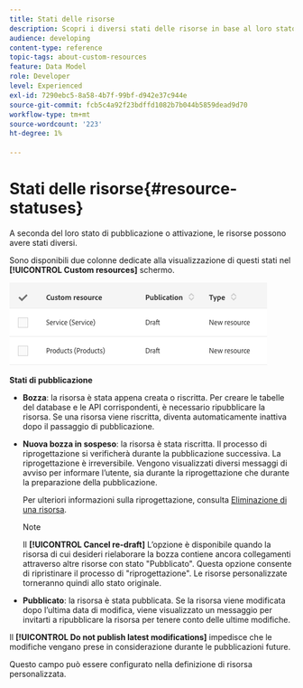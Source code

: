 ```yaml
---
title: Stati delle risorse
description: Scopri i diversi stati delle risorse in base al loro stato di pubblicazione.
audience: developing
content-type: reference
topic-tags: about-custom-resources
feature: Data Model
role: Developer
level: Experienced
exl-id: 7290ebc5-8a58-4b7f-99bf-d942e37c944e
source-git-commit: fcb5c4a92f23bdffd1082b7b044b5859dead9d70
workflow-type: tm+mt
source-wordcount: '223'
ht-degree: 1%

---
```


# Stati delle risorse{#resource-statuses}

A seconda del loro stato di pubblicazione o attivazione, le risorse possono avere stati diversi.

Sono disponibili due colonne dedicate alla visualizzazione di questi stati nel **[!UICONTROL Custom resources]** schermo.

![](assets/schema_colonne_1.png)

**Stati di pubblicazione**

* **Bozza**: la risorsa è stata appena creata o riscritta. Per creare le tabelle del database e le API corrispondenti, è necessario ripubblicare la risorsa. Se una risorsa viene riscritta, diventa automaticamente inattiva dopo il passaggio di pubblicazione.
* **Nuova bozza in sospeso**: la risorsa è stata riscritta. Il processo di riprogettazione si verificherà durante la pubblicazione successiva. La riprogettazione è irreversibile. Vengono visualizzati diversi messaggi di avviso per informare l’utente, sia durante la riprogettazione che durante la preparazione della pubblicazione.

   Per ulteriori informazioni sulla riprogettazione, consulta [Eliminazione di una risorsa](../../developing/using/deleting-a-resource.md).

   >[!NOTE]
   >
   >Il **[!UICONTROL Cancel re-draft]** L’opzione è disponibile quando la risorsa di cui desideri rielaborare la bozza contiene ancora collegamenti attraverso altre risorse con stato &quot;Pubblicato&quot;. Questa opzione consente di ripristinare il processo di &quot;riprogettazione&quot;. Le risorse personalizzate torneranno quindi allo stato originale.

* **Pubblicato**: la risorsa è stata pubblicata. Se la risorsa viene modificata dopo l’ultima data di modifica, viene visualizzato un messaggio per invitarti a ripubblicare la risorsa per tenere conto delle ultime modifiche.

Il **[!UICONTROL Do not publish latest modifications]** impedisce che le modifiche vengano prese in considerazione durante le pubblicazioni future.

Questo campo può essere configurato nella definizione di risorsa personalizzata.
